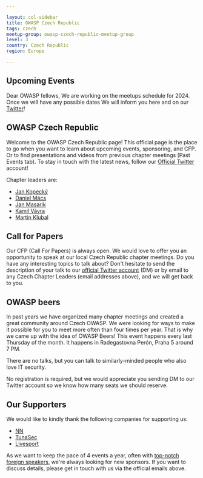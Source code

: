 ```yaml
---

layout: col-sidebar
title: OWASP Czech Republic
tags: czech
meetup-group: owasp-czech-republic-meetup-group
level: 3
country: Czech Republic 
region: Europe

---
```


Upcoming Events
---------------
<!--Dear OWASP fellows, we are thrilled to invite you to our upcoming OWASP Meetup, which will be hosted at the Livesport office in Prague on December 19th, 2024, starting at 6:00 PM.

This evening promises to be filled with valuable insights. We’ll feature at least two thought-provoking talks by experts in the field, along with plenty of time for networking and discussions with fellow security enthusiasts.

Further details, including the registration form, are available on [Eventbrite](https://www.eventbrite.com/e/owasp-czech-chapter-meeting-registration-1111384142889). Don’t miss this chance to stay updated and engage with the latest trends in cybersecurity. We look forward to welcoming you there!
-->
Dear OWASP fellows, We are working on the meetups schedule for 2024. Once we will have any possible dates We will inform you here and on our [Twitter](https://twitter.com/owasp_czech)!


OWASP Czech Republic
--------------------
Welcome to the OWASP Czech Republic page! This official page is the place to go when you want to learn about upcoming events, sponsoring, and CFP. Or to find presentations and videos from previous chapter meetings (Past Events tab). To stay in touch with the latest news, follow our [Official Twitter](https://twitter.com/owasp_czech) account!

Chapter leaders are:
* [Jan Kopecký](mailto:jan.kopecky@owasp.org)
* [Daniel Mács](mailto:daniel.macs@owasp.org)
* [Jan Masarik](mailto:jan.masarik@owasp.org)
* [Kamil Vávra](mailto:kamil.vavra@owasp.org)
* [Martin Klubal](mailto:martin.klubal@owasp.org)

Call for Papers
----------------
Our CFP (Call For Papers) is always open. We would love to offer you an opportunity to speak at our local Czech Republic chapter meetings. Do you have any interesting topics to talk about? Don't hesitate to send the description of your talk to our [official Twitter account](https://twitter.com/owasp_czech) (DM) or by email to any Czech Chapter Leaders (email addresses above), and we will get back to you.

OWASP beers
-----------
In past years we have organized many chapter meetings and created a great community around Czech OWASP. We were looking for ways to make it possible for you to meet more often than four times per year. That is why we came up with the idea of OWASP Beers! This event happens every last Thursday of the month. It happens in Radegastovna Perón, Praha 5 around 7 PM.

There are no talks, but you can talk to similarly-minded people who also love IT security.

No registration is required, but we would appreciate you sending DM to our Twitter account so we know how many seats we should reserve.

Our Supporters
-----------
We would like to kindly thank the following companies for supporting us:
* [NN](https://www.nn.cz/)
* [TunaSec](https://tunasec.com/)
* [Livesport](https://www.livesport.eu/)

As we want to keep the pace of 4 events a year, often with [top-notch foreign speakers](https://www.eventbrite.com/e/owasp-czech-chapter-meeting-registration-74841933237), we're always looking for new sponsors. If you want to discuss details, please get in touch with us via the official emails above.
